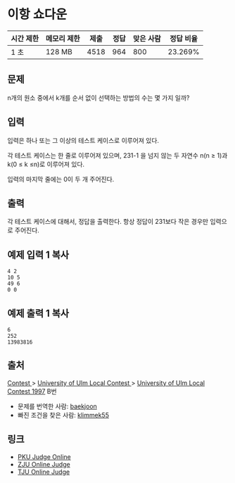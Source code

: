 # 이항 쇼다운   

| 시간 제한 | 메모리 제한 | 제출 | 정답 | 맞은 사람 | 정답 비율 |
| --------- | ----------- | ---- | ---- | --------- | --------- |
| 1 초      | 128 MB      | 4518 | 964  | 800       | 23.269%   |

## 문제

n개의 원소 중에서 k개를 순서 없이 선택하는 방법의 수는 몇 가지 일까?

## 입력

입력은 하나 또는 그 이상의 테스트 케이스로 이루어져 있다.

각 테스트 케이스는 한 줄로 이루어져 있으며, 231-1 을 넘지 않는 두 자연수 n(n ≥ 1)과 k(0 ≤ k ≤n)로 이루어져 있다.

입력의 마지막 줄에는 0이 두 개 주어진다.

## 출력

각 테스트 케이스에 대해서, 정답을 출력한다. 항상 정답이 231보다 작은 경우만 입력으로 주어진다.

## 예제 입력 1 복사

```
4 2
10 5
49 6
0 0
```

## 예제 출력 1 복사

```
6
252
13983816
```



## 출처

[Contest ](https://www.acmicpc.net/category/45)> [University of Ulm Local Contest ](https://www.acmicpc.net/category/170)> [University of Ulm Local Contest 1997](https://www.acmicpc.net/category/detail/756) B번

- 문제를 번역한 사람: [baekjoon](https://www.acmicpc.net/user/baekjoon)
- 빠진 조건을 찾은 사람: [klimmek55](https://www.acmicpc.net/user/klimmek55)

## 링크

- [PKU Judge Online](http://poj.org/problem?id=2249)
- [ZJU Online Judge](http://acm.zju.edu.cn/onlinejudge/showProblem.do?problemCode=1938)
- [TJU Online Judge](http://acm.tju.edu.cn/toj/showp1138.html)